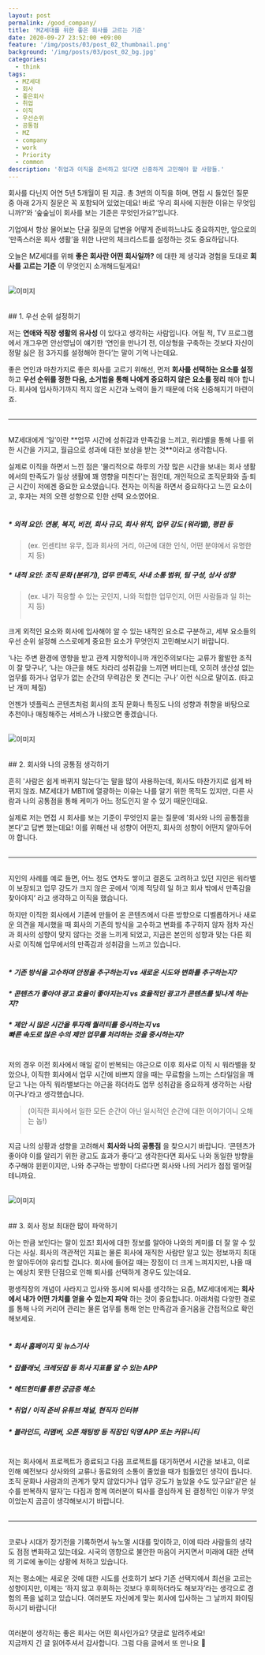 ```yaml
---
layout: post
permalink: /good_company/
title: 'MZ세대를 위한 좋은 회사를 고르는 기준'
date: 2020-09-27 23:52:00 +09:00
feature: '/img/posts/03/post_02_thumbnail.png'
background: '/img/posts/03/post_02_bg.jpg'
categories:
  - think
tags:
  - MZ세대
  - 회사
  - 좋은회사
  - 취업
  - 이직
  - 우선순위
  - 공통점
  - MZ
  - company
  - work
  - Priority
  - common
description: '취업과 이직을 준비하고 있다면 신중하게 고민해야 할 사항들.'
---
```


회사를 다닌지 어연 5년 5개월이 된 지금. 총 3번의 이직을 하며, 면접 시 들었던 질문 중 아래 2가지 질문은 꼭 포함되어 있었는데요! 바로 ‘우리 회사에 지원한 이유는 무엇입니까?’와 ‘숲숲님이 회사를 보는 기준은 무엇인가요?’입니다. <br>

기업에서 항상 물어보는 단골 질문의 답변을 어떻게 준비하느냐도 중요하지만, 앞으로의 ‘만족스러운 회사 생활’을 위한 나만의 체크리스트를 설정하는 것도 중요하답니다. <br>

오늘은 MZ세대를 위해 **좋은 회사란 어떤 회사일까?** 에 대한 제 생각과 경험을 토대로 **회사를 고르는 기준** 이 무엇인지 소개해드릴게요! <br><br>


![이미지](/img/posts/03/01.jpg)

<br>
## 1. 우선 순위 설정하기

저는 **연애와 직장 생활의 유사성** 이 있다고 생각하는 사람입니다. 어릴 적, TV 프로그램에서 개그우먼 안선영님이 얘기한 ‘연인을 만나기 전, 이상형을 구축하는 것보다 자신이 정말 싫은 점 3가지를 설정해야 한다’는 말이 기억 나는데요. <br>

좋은 연인과 마찬가지로 좋은 회사를 고르기 위해선, 먼저 **회사를 선택하는 요소를 설정** 하고 **우선 순위를 정한 다음, 소거법을 통해 나에게 중요하지 않은 요소를 정리** 해야 합니다. 회사에 입사하기까지 적지 않은 시간과 노력이 들기 때문에 더욱 신중해지기 마련이죠. <br><br>

---
<br>
MZ세대에게 ‘일’이란 **업무 시간에 성취감과 만족감을 느끼고, 워라밸을 통해 나를 위한 시간을 가지고, 월급으로 성과에 대한 보상을 받는 것**이라고 생각합니다. <br>

실제로 이직을 하면서 느낀 점은 '물리적으로 하루의 가장 많은 시간을 보내는 회사 생활에서의 만족도가 일상 생활에 꽤 영향을 미친다'는 점인데, 개인적으로 조직문화와 출·퇴근 시간이 저에겐 중요한 요소였습니다. 전자는 이직을 하면서 중요하다고 느낀 요소이고, 후자는 저의 오랜 성향으로 인한 선택 요소였어요. <br><br>

##### * 외적 요인: 연봉, 복지, 비전, 회사 규모, 회사 위치, 업무 강도 (워라밸), 평판 등 <br>
> (ex. 인센티브 유무, 집과 회사의 거리, 야근에 대한 인식, 어떤 분야에서 유명한지 등) <br>

##### * 내적 요인: 조직 문화 (분위기), 업무 만족도, 사내 소통 범위, 팀 구성, 상사 성향 <br>
> (ex. 내가 적응할 수 있는 곳인지, 나와 적합한 업무인지, 어떤 사람들과 일 하는지 등) <br><br>

크게 외적인 요소와 회사에 입사해야 알 수 있는 내적인 요소로 구분하고, 세부 요소들의 우선 순위 설정해 스스로에게 중요한 요소가 무엇인지 고민해보시기 바랍니다. <br>

‘나는 주변 환경에 영향을 받고 관계 지향적이니까 개인주의보다는 교류가 활발한 조직이 잘 맞구나’, ‘나는 야근을 해도 차라리 성취감을 느끼면 버티는데, 오히려 생산성 없는 업무를 하거나 업무가 없는 순간의 무력감은 못 견디는 구나’ 이런 식으로 말이죠. (타고난 개미 체질) <br>

언젠가 넷플릭스 콘텐츠처럼 회사의 조직 문화나 특징도 나의 성향과 취향을 바탕으로 추천이나 매칭해주는 서비스가 나왔으면 좋겠습니다. <br><br>

![이미지](/img/posts/03/02.jpg)

<br>
## 2. 회사와 나의 공통점 생각하기

흔히 '사람은 쉽게 바뀌지 않는다'는 말을 많이 사용하는데, 회사도 마찬가지로 쉽게 바뀌지 않죠. MZ세대가 MBTI에 열광하는 이유는 나를 알기 위한 목적도 있지만, 다른 사람과 나의 공통점을 통해 케미가 어느 정도인지 알 수 있기 때문인데요. <br>

실제로 저는 면접 시 회사를 보는 기준이 무엇인지 묻는 질문에 '회사와 나의 공통점을 본다'고 답변 했는데요! 이를 위해선 내 성향이 어떤지, 회사의 성향이 어떤지 알아두어야 합니다. <br><br>

---
<br>
지인의 사례를 예로 들면, 어느 정도 연차도 쌓이고 결혼도 고려하고 있던 지인은 워라밸이 보장되고 업무 강도가 크지 않은 곳에서 ‘이제 적당히 일 하고 회사 밖에서 만족감을 찾아야지’ 라고 생각하고 이직을 했습니다. <br>

하지만 이직한 회사에서 기존에 만들어 온 콘텐츠에서 다른 방향으로 디벨롭하거나 새로운 의견을 제시했을 때 회사의 기존의 방식을 고수하고 변화를 추구하지 않자 점차 자신과 회사의 성향이 맞지 않다는 것을 느끼게 되었고, 지금은 본인의 성향과 맞는 다른 회사로 이직해 업무에서의 만족감과 성취감을 느끼고 있습니다. <br><br>

##### * 기존 방식을 고수하며 안정을 추구하는지 vs 새로운 시도와 변화를 추구하는지? <br>
##### * 콘텐츠가 좋아야 광고 효율이 좋아지는지 vs 효율적인 광고가 콘텐츠를 빛나게 하는지? <br>
##### * 제안 시 많은 시간을 투자해 퀄리티를 중시하는지 vs <br> 빠른 속도로 많은 수의 제안 업무를 처리하는 것을 중시하는지? <br><br>

저의 경우 이전 회사에서 매일 같이 반복되는 야근으로 이후 회사로 이직 시 워라밸을 찾았으나, 이직한 회사에서 업무 시간에 바쁘지 않을 때는 무료함을 느끼는 스타일임을 깨닫고 ‘나는 아직 워라밸보다는 야근을 하더라도 업무 성취감을 중요하게 생각하는 사람이구나’라고 생각했습니다.
> (이직한 회사에서 일한 모든 순간이 아닌 일시적인 순간에 대한 이야기이니 오해는 놉!) <br><br>

지금 나의 상황과 성향을 고려해서 **회사와 나의 공통점** 을 찾으시기 바랍니다. ‘콘텐츠가 좋아야 이를 알리기 위한 광고도 효과가 좋다’고 생각한다면 회사도 나와 동일한 방향을 추구해야 윈윈이지만, 나와 추구하는 방향이 다르다면 회사와 나의 거리가 점점 멀어질 테니까요. <br><br>

![이미지](/img/posts/03/03.jpg)

<br>
## 3. 회사 정보 최대한 많이 파악하기

아는 만큼 보인다는 말이 있죠! 회사에 대한 정보를 알아야 나와의 케미를 더 잘 알 수 있다는 사실. 회사의 객관적인 지표는 물론 회사에 재직한 사람만 알고 있는 정보까지 최대한 알아두어야 유리할 겁니다. 회사에 들어갈 때는 장점이 더 크게 느껴지지만, 나올 때는 예상치 못한 단점으로 인해 퇴사를 선택하게 경우도 있는데요. <br>

평생직장의 개념이 사라지고 입사와 동시에 퇴사를 생각하는 요즘, MZ세대에게는 **회사에서 내가 어떤 가치를 얻을 수 있는지 파악** 하는 것이 중요합니다. 아래처럼 다양한 경로를 통해 나의 커리어 관리는 물론 업무를 통해 얻는 만족감과 즐거움을 간접적으로 확인해보세요. <br><br>

##### * 회사 홈페이지 및 뉴스기사 <br>
##### * 잡플래닛, 크레딧잡 등 회사 지표를 알 수 있는 APP <br>
##### * 헤드헌터를 통한 궁금증 해소 <br>
##### * 취업 / 이직 준비 유튜브 채널, 현직자 인터뷰 <br>
##### * 블라인드, 리멤버, 오픈 채팅방 등 직장인 익명 APP 또는 커뮤니티 <br><br>

저는 회사에서 프로젝트가 종료되고 다음 프로젝트를 대기하면서 시간을 보내고, 이로 인해 예전보다 상사와의 교류나 동료와의 소통이 줄었을 때가 힘들었던 생각이 듭니다. 조직 문화나 사람과의 관계가 맞지 않았다거나 업무 강도가 높았을 수도 있구요!'같은 실수를 반복하지 말자'는 다짐과 함께 여러분이 퇴사를 결심하게 된 결정적인 이유가 무엇이었는지 곰곰이 생각해보시기 바랍니다. <br><br>

---
<br>
코로나 시대가 장기전을 기록하면서 뉴노멀 시대를 맞이하고, 이에 따라 사람들의 생각도 점점 변화하고 있는데요. 시국의 영향으로 불안한 마음이 커지면서 미래에 대한 선택의 기로에 놓이는 상황에 처하고 있습니다. <br>

저는 평소에는 새로운 것에 대한 시도를 선호하기 보다 기존 선택지에서 최선을 고르는 성향이지만, 이제는 ‘하지 않고 후회하는 것보다 후회하더라도 해보자’라는 생각으로 경험의 폭을 넓히고 있습니다. 여러분도 자신에게 맞는 회사에 입사하는 그 날까지 화이팅하시기 바랍니다! <br><br>

여러분이 생각하는 좋은 회사는 어떤 회사인가요? 댓글로 알려주세요! <br>
지금까지 긴 글 읽어주셔서 감사합니다. 그럼 다음 글에서 또 만나요 👋 <br><br>
